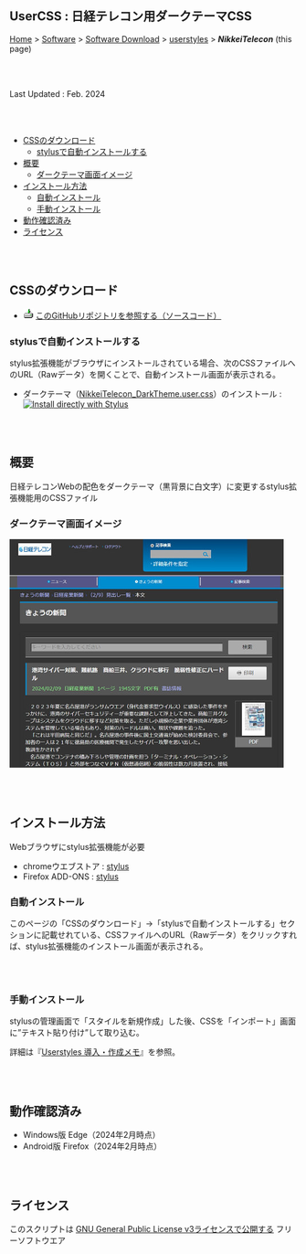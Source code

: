 ## UserCSS : 日経テレコン用ダークテーマCSS<!-- omit in toc -->

[Home](https://oasis3855.github.io/webpage/) > [Software](https://oasis3855.github.io/webpage/software/index.html) > [Software Download](https://oasis3855.github.io/webpage/software/software-download.html) > [userstyles](../README.md) > ***NikkeiTelecon*** (this page)

<br />
<br />

Last Updated : Feb. 2024

<br />
<br />

- [CSSのダウンロード](#cssのダウンロード)
  - [stylusで自動インストールする](#stylusで自動インストールする)
- [概要](#概要)
  - [ダークテーマ画面イメージ](#ダークテーマ画面イメージ)
- [インストール方法](#インストール方法)
  - [自動インストール](#自動インストール)
  - [手動インストール](#手動インストール)
- [動作確認済み](#動作確認済み)
- [ライセンス](#ライセンス)


<br />
<br />

## CSSのダウンロード

- ![download icon](../readme_pics/soft-ico-download-darkmode.gif)   [このGitHubリポジトリを参照する（ソースコード）](../NikkeiTelecon/) 

### stylusで自動インストールする

stylus拡張機能がブラウザにインストールされている場合、次のCSSファイルへのURL（Rawデータ）を開くことで、自動インストール画面が表示される。

- ダークテーマ（[NikkeiTelecon_DarkTheme.user.css](https://raw.githubusercontent.com/oasis3855/userstyles/main/NikkeiTelecon/NikkeiTelecon_DarkTheme.user.css)）のインストール :  [![Install directly with Stylus](https://img.shields.io/badge/Install%20directly%20with-Stylus-00adad.svg)](https://raw.githubusercontent.com/oasis3855/userstyles/main/NikkeiTelecon/NikkeiTelecon_DarkTheme.user.css)

<br />
<br />

## 概要

日経テレコンWebの配色をダークテーマ（黒背景に白文字）に変更するstylus拡張機能用のCSSファイル

### ダークテーマ画面イメージ

![画面イメージ](./pics/NikkeiTelecon_DarkTheme_thumb.jpg)

<br />
<br />

## インストール方法

Webブラウザにstylus拡張機能が必要

- chromeウエブストア : [stylus](https://chromewebstore.google.com/detail/stylus/clngdbkpkpeebahjckkjfobafhncgmne?hl=ja&pli=1)
- Firefox ADD-ONS : [stylus](https://addons.mozilla.org/ja/firefox/addon/styl-us/)


### 自動インストール

このページの「CSSのダウンロード」->「stylusで自動インストールする」セクションに記載せれている、CSSファイルへのURL（Rawデータ）をクリックすれば、stylus拡張機能のインストール画面が表示される。

<br />
<br />

### 手動インストール

stylusの管理画面で「スタイルを新規作成」した後、CSSを「インポート」画面に”テキスト貼り付け”して取り込む。

詳細は『[Userstyles 導入・作成メモ](../HowTo.md)』を参照。

<br />
<br />

## 動作確認済み

- Windows版 Edge（2024年2月時点）
- Android版 Firefox（2024年2月時点）

<br />
<br />

## ライセンス

このスクリプトは [GNU General Public License v3ライセンスで公開する](https://gpl.mhatta.org/gpl.ja.html) フリーソフトウエア

